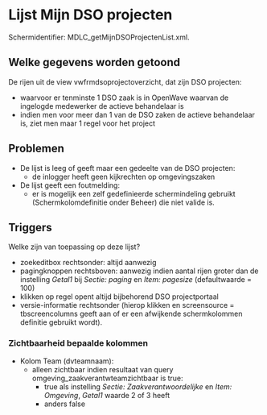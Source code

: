 # Lijst Mijn DSO projecten

Schermidentifier: MDLC_getMijnDSOProjectenList.xml.

## Welke gegevens worden getoond

De rijen uit de view vwfrmdsoprojectoverzicht, dat zijn DSO projecten:

  * waarvoor er tenminste 1 DSO zaak is in OpenWave waarvan de ingelogde medewerker de actieve behandelaar is
  * indien men voor meer dan 1 van de DSO zaken de actieve behandelaar is, ziet men maar 1 regel voor het project

## Problemen

  * De lijst is leeg of geeft maar een gedeelte van de DSO projecten:
    * de inlogger heeft geen kijkrechten op omgevingszaken
  * De lijst geeft een foutmelding:
    * er is mogelijk een zelf gedefinieerde schermindeling gebruikt (Schermkolomdefinitie onder Beheer) die niet valide is.

## Triggers

Welke zijn van toepassing op deze lijst?

  * zoekeditbox rechtsonder: altijd aanwezig 
  * pagingknoppen rechtsboven: aanwezig indien aantal rijen groter dan de instelling *Getal1* bij *Sectie: paging* en *Item: pagesize* (defaultwaarde = 100)
  * klikken op regel opent altijd bijbehorend DSO projectportaal 
  * versie-informatie rechtsonder (hierop klikken en screensource = tbscreencolumns geeft aan of er een afwijkende schermkolommen definitie gebruikt wordt).

### Zichtbaarheid bepaalde kolommen

  * Kolom Team (dvteamnaam):
    * alleen zichtbaar indien resultaat van query omgeving_zaakverantwteamzichtbaar is true:
      * true als instelling *Sectie: Zaakverantwoordelijke* en *Item: Omgeving*, *Getal1* waarde 2 of 3 heeft
      * anders false

